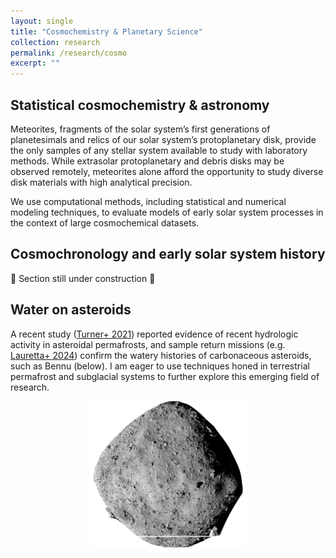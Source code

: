 ```yaml
---
layout: single
title: "Cosmochemistry & Planetary Science"
collection: research
permalink: /research/cosmo
excerpt: ""
---
```


## Statistical cosmochemistry & astronomy
Meteorites, fragments of the solar system’s first generations of planetesimals and relics of our solar system’s protoplanetary disk, provide the only samples of any stellar system available to study with laboratory methods. 
While extrasolar protoplanetary and debris disks may be observed remotely, meteorites alone afford the opportunity to study diverse disk materials with high analytical precision. 

We use computational methods, including statistical and numerical modeling techniques, to evaluate models of early solar system processes in the context of large cosmochemical datasets. 


## Cosmochronology and early solar system history

🚧 Section still under construction 🚧

## Water on asteroids

A recent study ([Turner+ 2021](https://doi.org/10.1126/science.abc8116)) reported evidence of recent hydrologic activity in asteroidal permafrosts, and sample return missions (e.g. [Lauretta+ 2024](https://doi-org.trinity.idm.oclc.org/10.1111/maps.14227)) confirm the watery histories of carbonaceous asteroids, such as Bennu (below). I am eager to use techniques honed in terrestrial permafrost and subglacial systems to further explore this emerging field of research.

<img src="/assets/images/bennu-scale.png" style="    display: block;margin-left: auto;margin-right: auto;" width="50%" alt="Dark gray oblong body of rubble with 500 m scale-bar spanning its diameter." caption="Carbonaceous asteroid 101955 Bennu, as observed by the OSIRIS-REx mission.">